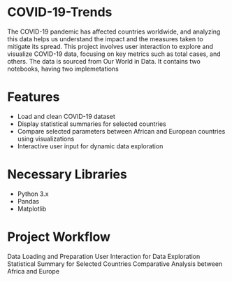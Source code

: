 # COVID-19-Trends
The COVID-19 pandemic has affected countries worldwide, and analyzing this data helps us understand the impact and the measures taken to mitigate its spread. This project involves user interaction to explore and visualize COVID-19 data, focusing on key metrics such as total cases, and others. The data is sourced from Our World in Data. It contains two notebooks, having two implemetations

# Features
- Load and clean COVID-19 dataset
- Display statistical summaries for selected countries
- Compare selected parameters between African and European countries using visualizations
- Interactive user input for dynamic data exploration

# Necessary Libraries
- Python 3.x
- Pandas
- Matplotlib

# Project Workflow
Data Loading and Preparation
User Interaction for Data Exploration
Statistical Summary for Selected Countries
Comparative Analysis between Africa and Europe
